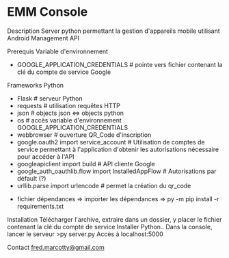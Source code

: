 # EMM Console

Description
  Server python permettant la gestion d'appareils mobile utilisant Android Management API
  
Prerequis
  Variable d'environnement
  - GOOGLE_APPLICATION_CREDENTIALS    # pointe vers fichier contenant la clé du compte de service Google
  
  Frameworks Python
  - Flask       # serveur Python
  - requests    # utilisation requêtes HTTP
  - json        # objects json <=> objects python
  - os          # accès variable d'environnement GOOGLE_APPLICATION_CREDENTIALS
  - webbrowser  # ouverture QR_Code d'inscription
  - google.oauth2 import service_account      # Utilisation de comptes de service permettant à l'application d'obtenir les autorisations nécessaire pour accéder à l'API
  - googleapiclient import build              # API cliente Google
  - google_auth_oauthlib.flow import InstalledAppFlow   # Autorisations par défault (?)
  - urllib.parse import urlencode             # permet la création du qr_code
  
  + fichier dépendances => importer les dépendances => py -m pip install -r requirements.txt
  
Installation
  Télécharger l'archive, extraire dans un dossier, y placer le fichier contenant la clé du compte de service
  Installer Python..
  Dans la console, lancer le serveur >py server.py
  Accès à localhost:5000

Contact 
  fred.marcotty@gmail.com
